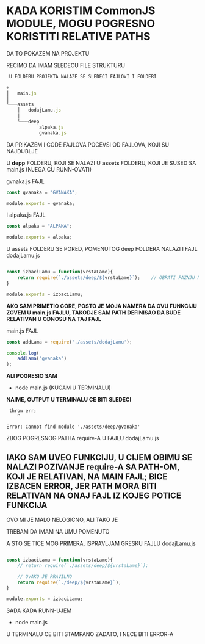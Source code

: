 # KADA KORISTIM CommonJS MODULE, MOGU POGRESNO KORISTITI RELATIVE PATHS

DA TO POKAZEM NA PROJEKTU

RECIMO DA IMAM SLEDECU FILE STRUKTURU

```javascript
 U FOLDERU PROJEKTA NALAZE SE SLEDECI FAJLOVI I FOLDERI

+
│   main.js
│
└───assets
    │   dodajLamu.js
    │
    └───deep
            alpaka.js
            gvanaka.js

```

DA PRIKAZEM I CODE FAJLOVA POCEVSI OD FAJLOVA, KOJI SU NAJDUBLJE

U **depp** FOLDERU, KOJI SE NALAZI U **assets** FOLDERU, KOJI JE SUSED SA main.js (NJEGA CU RUNN-OVATI)

gvnaka.js FAJL

```javascript
const gvanaka = "GVANAKA";

module.exports = gvanaka;
```

I alpaka.js FAJL

```javascript
const alpaka = "ALPAKA";

module.exports = alpaka;
```

U assets FOLDERU SE PORED, POMENUTOG deep FOLDERA NALAZI I FAJL dodajLamu.js

```javascript

const izbaciLamu = function(vrstaLame){
    return require(`./assets/deep/${vrstaLame}`);    // OBRATI PAZNJU NA OVAJ PATH
}

module.exports = izbaciLamu;

```

**AKO SAM PRIMETIO GORE, POSTO JE MOJA NAMERA DA OVU FUNKCIJU ZOVEM U main.js FAJLU, TAKODJE SAM PATH DEFINISAO DA BUDE RELATIVAN U ODNOSU NA TAJ FAJL**

main.js FAJL

```javascript
const addLama = require('./assets/dodajLamu');

console.log(
    addLama("gvanaka")
);
```

**ALI POGRESIO SAM**

- node main.js (KUCAM U TERMINALU)

**NAIME, OUTPUT U TERMINALU CE BITI SLEDECI**

```linux
 throw err;
    ^

Error: Cannot find module './assets/deep/gvanaka'
```

ZBOG POGRESNOG PATHA require-A U FAJLU dodajLamu.js

## IAKO SAM UVEO FUNKCIJU, U CIJEM OBIMU SE NALAZI POZIVANJE require-A SA PATH-OM, KOJI JE RELATIVAN, NA MAIN FAJL; BICE IZBACEN ERROR, JER PATH MORA BITI RELATIVAN NA ONAJ FAJL IZ KOJEG POTICE FUNKCIJA

OVO MI JE MALO NELOGICNO, ALI TAKO JE

TREBAM DA IMAM NA UMU POMENUTO

A STO SE TICE MOG PRIMERA, ISPRAVLJAM GRESKU FAJLU dodajLamu.js

```javascript

const izbaciLamu = function(vrstaLame){
    // return require(`./assets/deep/${vrstaLame}`);

    // OVAKO JE PRAVILNO
    return require(`./deep/${vrstaLame}`);
}

module.exports = izbaciLamu;

```

SADA KADA RUNN-UJEM

- node main.js

U TERMINALU CE BITI STAMPANO ZADATO, I NECE BITI ERROR-A